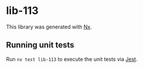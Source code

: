 # lib-113

This library was generated with [Nx](https://nx.dev).

## Running unit tests

Run `nx test lib-113` to execute the unit tests via [Jest](https://jestjs.io).
